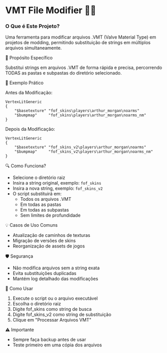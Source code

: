 # VMT File Modifier 🔧📁
### O Que é Este Projeto?
Uma ferramenta para modificar arquivos .VMT (Valve Material Type) em projetos de modding, permitindo substituição de strings em múltiplos arquivos simultaneamente.

🎯 Propósito Específico

Substitui strings em arquivos .VMT de forma rápida e precisa, percorrendo TODAS as pastas e subpastas do diretório selecionado.

📝 Exemplo Prático

Antes da Modificação:
```
VertexLitGeneric
{
	"$basetexture" "fof_skins\players\arthur_morgan\noarms"
	"$bumpmap"     "fof_skins\players\arthur_morgan\noarms_nm"
}
```

Depois da Modificação:

```
VertexLitGeneric
{
	"$basetexture" "fof_skins_v2\players\arthur_morgan\noarms"
	"$bumpmap"     "fof_skins_v2\players\arthur_morgan\noarms_nm"
}
```

🔍 Como Funciona?
- Selecione o diretório raiz
- Insira a string original, exemplo: ```fof_skins```
- Insira a nova string, exemplo: ```fof_skins_v2```
- O script substituirá em:
   - Todos os arquivos .VMT
   - Em todas as pastas
   - Em todas as subpastas
   - Sem limites de profundidade

💡 Casos de Uso Comuns
- Atualização de caminhos de texturas
- Migração de versões de skins
- Reorganização de assets de jogos

🛡️ Segurança
- Não modifica arquivos sem a string exata
- Evita substituições duplicadas
- Mantém log detalhado das modificações


🚀 Como Usar
1. Execute o script ou o arquivo executável
2. Escolha o diretório raiz
3. Digite fof_skins como string de busca
4. Digite fof_skins_v2 como string de substituição
5. Clique em "Processar Arquivos VMT"

⚠️ Importante
- Sempre faça backup antes de usar
- Teste primeiro em uma cópia dos arquivos
